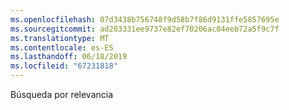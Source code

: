 ```yaml
---
ms.openlocfilehash: 07d3438b756748f9d58b7f86d9131ffe5857695e
ms.sourcegitcommit: ad203331ee9737e82ef70206ac04eeb72a5f9c7f
ms.translationtype: MT
ms.contentlocale: es-ES
ms.lasthandoff: 06/18/2019
ms.locfileid: "67231818"
---
```

Búsqueda por relevancia